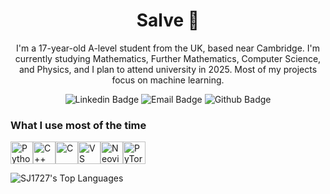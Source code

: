 <h1 align="center">
Salve 👋
</h1>
<p align="center">
I'm a 17-year-old A-level student from the UK, based near Cambridge. I'm currently studying Mathematics, Further Mathematics, Computer Science, and Physics, and I plan to attend university in 2025. Most of my projects focus on machine learning.
</p>

<div align="center">
  
  ![Linkedin Badge](https://img.shields.io/badge/Linkedin-blue?style=flat-square&logo=Linkedin&logoColor=white&link=https%3A%2F%2Fwww.linkedin.com%2Fin%2Fsamuel-johnson-60385a2a1%2F)
  ![Email Badge](https://img.shields.io/badge/Email-red?style=flat-square&logo=GMail&logoColor=white&link=samueljohnson1727%40gmail.com)
  ![Github Badge](https://img.shields.io/badge/Github-black?style=flat-square&logo=Github&logoColor=white&link=https%3A%2F%2Fgithub.com%2FSJ1727)

</div>

### What I use most of the time

<p align="left">
<a href="https://www.python.org/" target="_blank" rel="noreferrer"><img src="https://raw.githubusercontent.com/danielcranney/readme-generator/main/public/icons/skills/python-colored.svg" width="36" height="36" alt="Python" /></a><a href="https://docs.microsoft.com/en-us/cpp/?view=msvc-170" target="_blank" rel="noreferrer"><img src="https://raw.githubusercontent.com/danielcranney/readme-generator/main/public/icons/skills/cplusplus-colored.svg" width="36" height="36" alt="C++" /></a><a href="https://docs.microsoft.com/en-us/cpp/?view=msvc-170" target="_blank" rel="noreferrer"><img src="https://raw.githubusercontent.com/danielcranney/readme-generator/main/public/icons/skills/c-colored.svg" width="36" height="36" alt="C" /></a><a href="https://code.visualstudio.com/" target="_blank" rel="noreferrer"><img src="https://raw.githubusercontent.com/danielcranney/readme-generator/main/public/icons/skills/visualstudiocode.svg" width="36" height="36" alt="VS Code" /></a><a href="https://neovim.io/" target="_blank" rel="noreferrer"><img src="https://raw.githubusercontent.com/danielcranney/readme-generator/main/public/icons/skills/neovim.svg" width="36" height="36" alt="Neovim" /></a><a href="https://pytorch.org/" target="_blank" rel="noreferrer"><img src="https://raw.githubusercontent.com/danielcranney/readme-generator/main/public/icons/skills/pytorch-colored.svg" width="36" height="36" alt="PyTorch" /></a></p>

![SJ1727's Top Languages](https://github-readme-stats.vercel.app/api/top-langs/?username=SJ1727&theme=dark&show_icons=true&hide_border=true&layout=compact)
